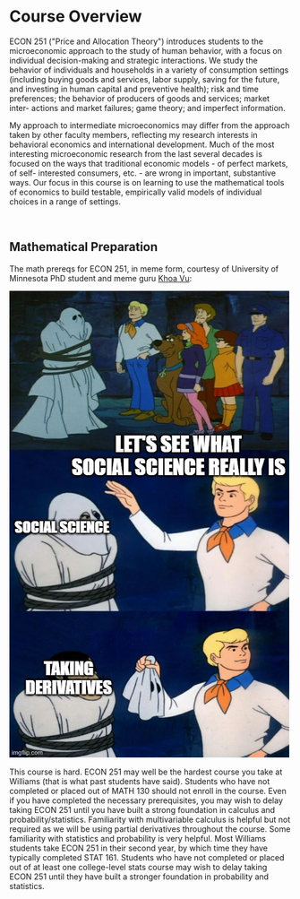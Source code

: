 # Course Overview

ECON 251 ("Price and Allocation Theory") introduces students to the microeconomic approach to the study of human behavior, with a
focus on individual decision-making and strategic interactions. We study the behavior
of individuals and households in a variety of consumption settings (including buying goods and services,
labor supply, saving for the future, and investing in human capital and preventive health); risk and time
preferences; the behavior of producers of goods and services; market inter-
actions and market failures; game theory; and imperfect information.

My approach to intermediate microeconomics may differ from the approach taken by other
faculty members, reflecting my research interests in behavioral economics and international
development. Much of the most interesting microeconomic research from the last several decades
is focused on the ways that traditional economic models - of perfect markets, of self-
interested consumers, etc. - are wrong in important, substantive ways. Our focus in
this course is on learning to use the mathematical tools of economics to build testable,
empirically valid models of individual choices in a range of settings. 

<br>

## Mathematical Preparation

The math prereqs for ECON 251, in meme form, courtesy of University of Minnesota 
PhD student and meme guru [Khoa Vu](https://sites.google.com/view/khoavu-umn/home):

![Khoa's meme](khoameme.jpg)

This course is hard.  ECON 251 may well be the hardest course you take at Williams (that is what past students 
have said).  Students who have not completed or placed out of MATH 130 should not enroll in the course.  Even 
if you have completed the necessary prerequisites, you may wish to delay taking ECON 251 until you have built a strong foundation 
in calculus and probability/statistics.  Familiarity with multivariable calculus is helpful but not required as we will be 
using partial derivatives throughout the course.  Some familiarity with statistics and probability is very helpful.  Most 
Williams students take ECON 251 in their second year, by which time they have typically completed STAT 161.  Students who have not completed or 
placed out of at least one college-level stats course may wish to delay taking ECON 251 until they have built a stronger foundation in 
probability and statistics.  
